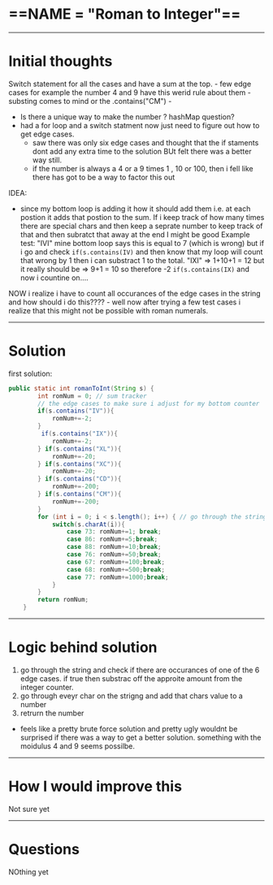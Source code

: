 
# ==NAME = "Roman to Integer"== 

---
# Initial thoughts 

Switch statement for all the cases and have a sum at the top. 
	- few edge cases for example the number 4 and  9 have this werid rule about them 
	- substing comes to mind or the .contains("CM")
	- 

- Is there a unique way to make the number ? hashMap question? 
- had a for loop and a switch statment now just need to figure out how to get edge cases.
	- saw there was only six edge cases and thought that the if staments dont add any extra time to the solution BUt felt there was a better way still. 
	- if the number is always a 4 or a 9 times 1 , 10 or 100, then i fell like there has got to be a way to factor this out 

IDEA:
- since my bottom loop is adding it how it should add them i.e. at each postion it adds that postion to the sum. If i keep track of how many times there are special chars and then keep a seprate number to keep track of that and then subratct that away at the end I might be good 
Example test:
"IVI" mine bottom loop says this is equal to 7 (which is wrong)
but if i go and check `if(s.contains(IV)` and then know that my loop will count that wrong by 1 then i can substract 1 to the total.
"IXI" => 1+10+1 = 12
but it really should be => 9+1 = 10 so therefore -2 `if(s.contains(IX)` and now i countine on.... 


NOW i realize i have to count all occurances of the edge cases in the string and how should i do this????
	- well now after trying a few test cases i realize that this might not be possible with roman numerals.





---
# Solution 

first solution:
```java
public static int romanToInt(String s) {
        int romNum = 0; // sum tracker
        // the edge cases to make sure i adjust for my bottom counter  
        if(s.contains("IV")){
            romNum+=-2;        
        }
         if(s.contains("IX")){
            romNum+=-2;        
        } if(s.contains("XL")){
            romNum+=-20;        
        } if(s.contains("XC")){
            romNum+=-20;        
        } if(s.contains("CD")){
            romNum+=-200;        
        } if(s.contains("CM")){
            romNum+=-200;        
        }
        for (int i = 0; i < s.length(); i++) { // go through the string and get every char and then add that value to "romNum".
            switch(s.charAt(i)){
                case 73: romNum+=1; break;
                case 86: romNum+=5;break;
                case 88: romNum+=10;break;
                case 76: romNum+=50;break;          
                case 67: romNum+=100;break;          
                case 68: romNum+=500;break;          
                case 77: romNum+=1000;break;          
            }
        }
        return romNum;
    }
```



---

# Logic behind solution 

1. go through the string and check if there are occurances of one of the 6 edge cases. if true then substrac off the approite amount from the integer counter. 
2. go through eveyr char on the strigng and add that chars value to a number
3. retrurn the number


-  feels like a pretty brute force solution and pretty ugly wouldnt be surprised if there was a way to get a better solution. something with the moidulus 4 and 9 seems possilbe.  


---
# How I would improve this 

Not sure yet 


--- 

# Questions 

NOthing yet 


